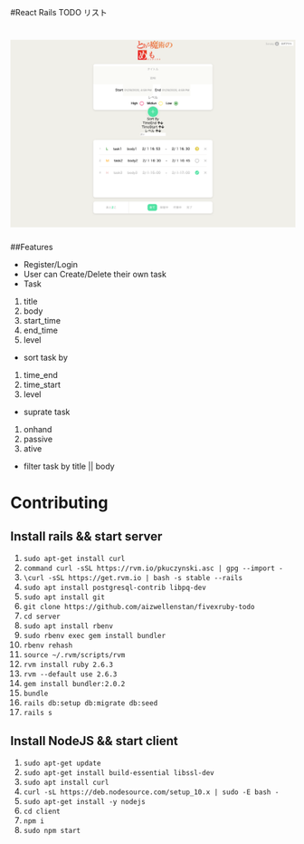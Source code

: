 #React Rails TODO リスト

<h1 align="center">
  <img src="https://github.com/aizwellenstan/fivexruby-todo/blob/master/screenshot.png?raw=true" alt="screenshot" width="600px"/>
</h1>

##Features
- Register/Login
- User can Create/Delete their own task
- Task
1. title
2. body
3. start_time
4. end_time
5. level

- sort task by 
1. time_end
2. time_start
3. level

- suprate task
1. onhand
2. passive
3. ative

- filter task by title || body 

# Contributing
## Install rails && start server
1. `sudo apt-get install curl`
2. `command curl -sSL https://rvm.io/pkuczynski.asc | gpg --import -`
3. `\curl -sSL https://get.rvm.io | bash -s stable --rails`
4. `sudo apt install postgresql-contrib libpq-dev`
5. `sudo apt install git`
6. `git clone https://github.com/aizwellenstan/fivexruby-todo`
7. `cd server`
8. `sudo apt install rbenv`
9. `sudo rbenv exec gem install bundler`
10. `rbenv rehash`
11. `source ~/.rvm/scripts/rvm`
12. `rvm install ruby 2.6.3`
13. `rvm --default use 2.6.3`
14. `gem install bundler:2.0.2`
15. `bundle`
16. `rails db:setup db:migrate db:seed`
17. `rails s`

## Install NodeJS && start client
1. `sudo apt-get update`
2. `sudo apt-get install build-essential libssl-dev`
3. `sudo apt install curl`
4. `curl -sL https://deb.nodesource.com/setup_10.x | sudo -E bash -`
5. `sudo apt-get install -y nodejs`
6. `cd client`
7. `npm i`
8. `sudo npm start`